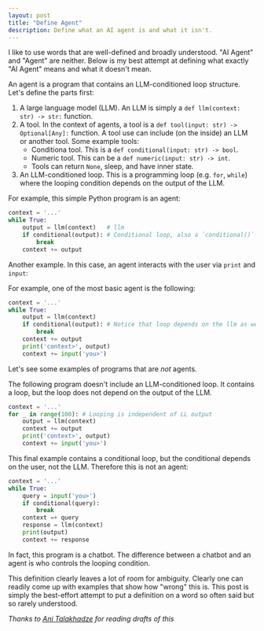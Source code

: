 ```yaml
---
layout: post
title: "Define Agent"
description: Define what an AI agent is and what it isn't.
---
```


I like to use words that are well-defined and broadly understood. "AI Agent" and "Agent" are neither. Below is my best attempt at defining what exactly "AI Agent" means and what it doesn't mean. 

An agent is a program that contains an LLM-conditioned loop structure. Let's define the parts first:

1. A large language model (LLM). An LLM is simply a `def llm(context: str) -> str:` function.
2. A tool. In the context of agents, a tool is a `def tool(input: str) -> Optional[Any]:` function. A tool use can include (on the inside) an LLM or another tool. Some example tools:
    * Conditiona tool. This is a `def conditional(input: str) -> bool`.
    * Numeric tool. This can be a `def numeric(input: str) -> int`.
    * Tools can return `None`, sleep, and have inner state. 
3. An LLM-conditioned loop. This is a programming loop (e.g. `for`, `while`) where the looping condition depends on the output of the LLM. 

For example, this simple Python program is an agent:

```py
context = '...'
while True:
    output = llm(context)   # llm
    if conditional(output): # Conditional loop, also a `conditional()` tool call
        break
    context += output
```

Another example. In this case, an agent interacts with the user via `print` and `input`: 

For example, one of the most basic agent is the following:
```py
context = '...'
while True:
    output = llm(context)
    if conditional(output): # Notice that loop depends on the llm as well as the user
        break
    context += output
    print('context>', output)
    context += input('you>')
```

Let's see some examples of programs that are *not* agents. 

The following program doesn't include an LLM-conditioned loop. It contains a loop, but the loop does not depend on the output of the LLM.

```py
context = '...'
for _ in range(100): # Looping is independent of LL output
    output = llm(context)
    context += output
    print('context>', output)
    context += input('you>')
```

This final example contains a conditional loop, but the conditional depends on the user, not the LLM. Therefore this is not an agent:

```py
context = '...'
while True:
    query = input('you>')
    if conditional(query):
        break
    context =+ query
    response = llm(context)
    print(output)
    context += response
```

In fact, this program is a chatbot. The difference between a chatbot and an agent is who controls the looping condition. 

This definition clearly leaves a lot of room for ambiguity. Clearly one can readily come up with examples that show how "wrong" this is. This post is simply the best-effort attempt to put a definition on a word so often said but so rarely understood.

*Thanks to [Ani Talakhadze](https://www.linkedin.com/in/anitalakhadze/) for reading drafts of this*
